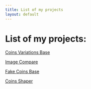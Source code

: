 ```yaml
---
title: List of my projects
layout: default
---
```


# List of my projects:

[Coins Variations Base](http://aknew.github.io/CoinsVariationBase/)

[Image Compare](http://aknew.github.io/imageCompare/)

[Fake Coins Base](./otherProjects.html#fakeCoinsBase)

[Coins Shaper](./otherProjects.html#coinsShaper)